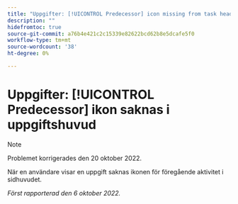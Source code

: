 ```yaml
---
title: "Uppgifter: [!UICONTROL Predecessor] icon missing from task header"
description: ""
hidefromtoc: true
source-git-commit: a76b4e421c2c15339e82622bcd62b8e5dcafe5f0
workflow-type: tm+mt
source-wordcount: '38'
ht-degree: 0%

---
```



# Uppgifter: [!UICONTROL Predecessor] ikon saknas i uppgiftshuvud

>[!NOTE]
>
>Problemet korrigerades den 20 oktober 2022.

När en användare visar en uppgift saknas ikonen för föregående aktivitet i sidhuvudet.

_Först rapporterad den 6 oktober 2022._

